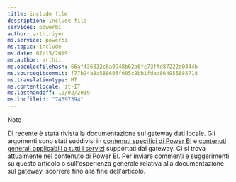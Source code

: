 ```yaml
---
title: include file
description: include file
services: powerbi
author: arthiriyer
ms.service: powerbi
ms.topic: include
ms.date: 07/15/2019
ms.author: arthii
ms.openlocfilehash: 66af436832c8a0948b62b6fc73ffd87222d0444b
ms.sourcegitcommit: f77b24a8a588605f005c9bb1fdad864955885718
ms.translationtype: HT
ms.contentlocale: it-IT
ms.lasthandoff: 12/02/2019
ms.locfileid: "74697394"
---
```

> [!NOTE]
> Di recente è stata rivista la documentazione sul gateway dati locale. Gli argomenti sono stati suddivisi in [contenuti specifici di Power BI](/power-bi/service-gateway-onprem) e [contenuti generali applicabili a tutti i servizi](/data-integration/gateway/service-gateway-onprem) supportati dal gateway. Ci si trova attualmente nel contenuto di Power BI. Per inviare commenti e suggerimenti su questo articolo o sull'esperienza generale relativa alla documentazione sul gateway, scorrere fino alla fine dell'articolo.